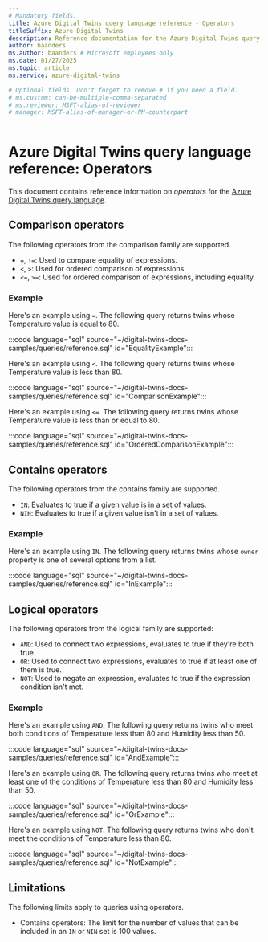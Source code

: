 ```yaml
---
# Mandatory fields.
title: Azure Digital Twins query language reference - Operators
titleSuffix: Azure Digital Twins
description: Reference documentation for the Azure Digital Twins query language operators
author: baanders
ms.author: baanders # Microsoft employees only
ms.date: 01/27/2025
ms.topic: article
ms.service: azure-digital-twins

# Optional fields. Don't forget to remove # if you need a field.
# ms.custom: can-be-multiple-comma-separated
# ms.reviewer: MSFT-alias-of-reviewer
# manager: MSFT-alias-of-manager-or-PM-counterpart
---
```


# Azure Digital Twins query language reference: Operators

This document contains reference information on *operators* for the [Azure Digital Twins query language](concepts-query-language.md).

## Comparison operators

The following operators from the comparison family are supported.

* `=`, `!=`: Used to compare equality of expressions.
* `<`, `>`: Used for ordered comparison of expressions.
* `<=`, `>=`: Used for ordered comparison of expressions, including equality.

### Example

Here's an example using `=`. The following query returns twins whose Temperature value is equal to 80.

:::code language="sql" source="~/digital-twins-docs-samples/queries/reference.sql" id="EqualityExample":::

Here's an example using `<`. The following query returns twins whose Temperature value is less than 80.

:::code language="sql" source="~/digital-twins-docs-samples/queries/reference.sql" id="ComparisonExample":::

Here's an example using `<=`. The following query returns twins whose Temperature value is less than or equal to 80.

:::code language="sql" source="~/digital-twins-docs-samples/queries/reference.sql" id="OrderedComparisonExample":::

## Contains operators

The following operators from the contains family are supported.

* `IN`: Evaluates to true if a given value is in a set of values.
* `NIN`: Evaluates to true if a given value isn't in a set of values.

### Example

Here's an example using `IN`. The following query returns twins whose `owner` property is one of several options from a list.

:::code language="sql" source="~/digital-twins-docs-samples/queries/reference.sql" id="InExample":::

## Logical operators

The following operators from the logical family are supported:
* `AND`: Used to connect two expressions, evaluates to true if they're both true.
* `OR`: Used to connect two expressions, evaluates to true if at least one of them is true.
* `NOT`: Used to negate an expression, evaluates to true if the expression condition isn't met.

### Example

Here's an example using `AND`. The following query returns twins who meet both conditions of Temperature less than 80 and Humidity less than 50.

:::code language="sql" source="~/digital-twins-docs-samples/queries/reference.sql" id="AndExample":::

Here's an example using `OR`. The following query returns twins who meet at least one of the conditions of Temperature less than 80 and Humidity less than 50.

:::code language="sql" source="~/digital-twins-docs-samples/queries/reference.sql" id="OrExample":::

Here's an example using `NOT`. The following query returns twins who don't meet the conditions of Temperature less than 80.

:::code language="sql" source="~/digital-twins-docs-samples/queries/reference.sql" id="NotExample":::

## Limitations

The following limits apply to queries using operators.
* Contains operators: The limit for the number of values that can be included in an `IN` or `NIN` set is 100 values.